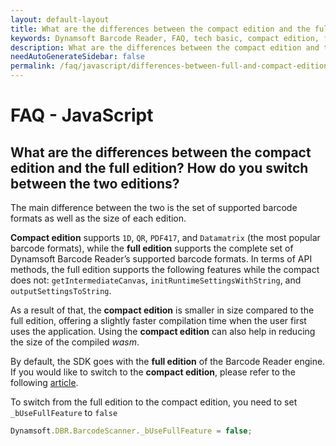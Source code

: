 ```yaml
---
layout: default-layout
title: What are the differences between the compact edition and the full edition?
keywords: Dynamsoft Barcode Reader, FAQ, tech basic, compact edition, full edition
description: What are the differences between the compact edition and the full edition?
needAutoGenerateSidebar: false
permalink: /faq/javascript/differences-between-full-and-compact-editions.html
---
```


# FAQ - JavaScript

## What are the differences between the compact edition and the full edition? How do you switch between the two editions?

The main difference between the two is the set of supported barcode formats as well as the size of each edition.

**Compact edition** supports `1D`, `QR`, `PDF417`, and `Datamatrix` (the most popular barcode formats), while the **full edition** supports the complete set of Dynamsoft Barcode Reader’s supported barcode formats.
In terms of API methods, the full edition supports the following features while the compact does not: `getIntermediateCanvas`, `initRuntimeSettingsWithString`, and ` outputSettingsToString`.

As a result of that, the **compact edition** is smaller in size compared to the full edition, offering a slightly faster compilation time when the user first uses the application. Using the **compact edition** can also help in reducing the size of the compiled *wasm*.

By default, the SDK goes with the **full edition** of the Barcode Reader engine. If you would like to switch to the **compact edition**, please refer to the following [article](https://www.dynamsoft.com/barcode-reader/programming/javascript/user-guide/features-requirements.html#compact-and-full-editions).

To switch from the full edition to the compact edition, you need to set `_bUseFullFeature` to `false`

```javascript
Dynamsoft.DBR.BarcodeScanner._bUseFullFeature = false;
```
